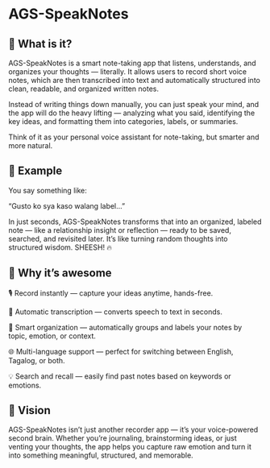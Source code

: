 # AGS-SpeakNotes
## 🧠 What is it?

AGS-SpeakNotes is a smart note-taking app that listens, understands, and organizes your thoughts — literally.
It allows users to record short voice notes, which are then transcribed into text and automatically structured into clean, readable, and organized written notes.

Instead of writing things down manually, you can just speak your mind, and the app will do the heavy lifting — analyzing what you said, identifying the key ideas, and formatting them into categories, labels, or summaries.

Think of it as your personal voice assistant for note-taking, but smarter and more natural.

## 💬 Example

You say something like:

“Gusto ko sya kaso walang label...”

In just seconds, AGS-SpeakNotes transforms that into an organized, labeled note — like a relationship insight or reflection — ready to be saved, searched, and revisited later.
It’s like turning random thoughts into structured wisdom. SHEESH! 🔥

## 🚀 Why it’s awesome

🎙️ Record instantly — capture your ideas anytime, hands-free.

🧾 Automatic transcription — converts speech to text in seconds.

🧠 Smart organization — automatically groups and labels your notes by topic, emotion, or context.

🌐 Multi-language support — perfect for switching between English, Tagalog, or both.

💡 Search and recall — easily find past notes based on keywords or emotions.

## 💭 Vision

AGS-SpeakNotes isn’t just another recorder app — it’s your voice-powered second brain.
Whether you’re journaling, brainstorming ideas, or just venting your thoughts, the app helps you capture raw emotion and turn it into something meaningful, structured, and memorable.